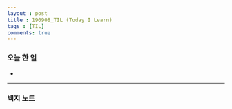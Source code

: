 ```yaml
---
layout : post
title : 190908_TIL (Today I Learn)
tags : [TIL]
comments: true
---
```

### 오늘 한 일
- 
---
### 백지 노트
